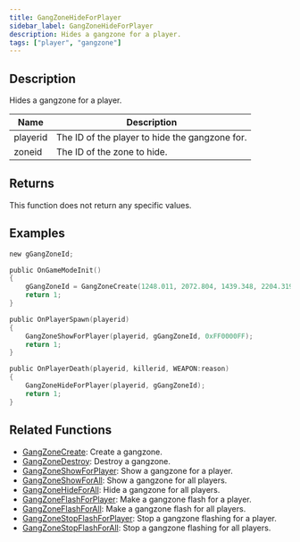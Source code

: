 ```yaml
---
title: GangZoneHideForPlayer
sidebar_label: GangZoneHideForPlayer
description: Hides a gangzone for a player.
tags: ["player", "gangzone"]
---
```


## Description

Hides a gangzone for a player.

| Name     | Description                                    |
| -------- | ---------------------------------------------- |
| playerid | The ID of the player to hide the gangzone for. |
| zoneid   | The ID of the zone to hide.                    |

## Returns

This function does not return any specific values.

## Examples

```c
new gGangZoneId;

public OnGameModeInit()
{
    gGangZoneId = GangZoneCreate(1248.011, 2072.804, 1439.348, 2204.319);
    return 1;
}

public OnPlayerSpawn(playerid)
{
    GangZoneShowForPlayer(playerid, gGangZoneId, 0xFF0000FF);
    return 1;
}

public OnPlayerDeath(playerid, killerid, WEAPON:reason)
{
    GangZoneHideForPlayer(playerid, gGangZoneId);
    return 1;
}
```

## Related Functions

- [GangZoneCreate](GangZoneCreate): Create a gangzone.
- [GangZoneDestroy](GangZoneDestroy): Destroy a gangzone.
- [GangZoneShowForPlayer](GangZoneShowForPlayer): Show a gangzone for a player.
- [GangZoneShowForAll](GangZoneShowForAll): Show a gangzone for all players.
- [GangZoneHideForAll](GangZoneHideForAll): Hide a gangzone for all players.
- [GangZoneFlashForPlayer](GangZoneFlashForPlayer): Make a gangzone flash for a player.
- [GangZoneFlashForAll](GangZoneFlashForAll): Make a gangzone flash for all players.
- [GangZoneStopFlashForPlayer](GangZoneStopFlashForPlayer): Stop a gangzone flashing for a player.
- [GangZoneStopFlashForAll](GangZoneStopFlashForAll): Stop a gangzone flashing for all players.
